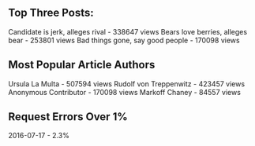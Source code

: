 Top Three Posts:
----------------
Candidate is jerk, alleges rival - 338647 views
Bears love berries, alleges bear - 253801 views
Bad things gone, say good people - 170098 views

Most Popular Article Authors
----------------------------
Ursula La Multa - 507594 views
Rudolf von Treppenwitz - 423457 views
Anonymous Contributor - 170098 views
Markoff Chaney - 84557 views

Request Errors Over 1%
----------------------
2016-07-17 - 2.3%
